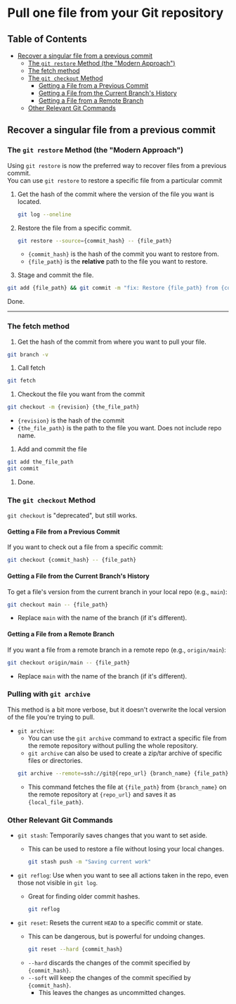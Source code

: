 
# Pull one file from your Git repository


## Table of Contents
* [Recover a singular file from a previous commit](#recover-a-singular-file-from-a-previous-commit) 
    * [The `git restore` Method (the "Modern Approach")](#the-`git-restore`-method-(the-"modern-approach")) 
    * [The fetch method](#the-fetch-method) 
    * [The `git checkout` Method](#the-`git-checkout`-method) 
        * [Getting a File from a Previous Commit](#getting-a-file-from-a-previous-commit) 
        * [Getting a File from the Current Branch's History](#getting-a-file-from-the-current-branch's-history) 
        * [Getting a File from a Remote Branch](#getting-a-file-from-a-remote-branch) 
    * [Other Relevant Git Commands](#other-relevant-git-commands) 


## Recover a singular file from a previous commit

### The `git restore` Method (the "Modern Approach")
Using `git restore` is now the preferred way to recover files from a previous commit.  
You can use `git restore` to restore a specific file from a particular commit

1. Get the hash of the commit where the version of the file you want is located.  
   ```bash
   git log --oneline
   ```

2. Restore the file from a specific commit.
   ```bash
   git restore --source={commit_hash} -- {file_path}  
   ```
    * `{commit_hash}` is the hash of the commit you want to restore from. 
    * `{file_path}` is the **relative** path to the file you want to restore.

3. Stage and commit the file.
```bash
git add {file_path} && git commit -m "fix: Restore {file_path} from {commit_hash}"
```

Done.

---

### The fetch method
1. Get the hash of the commit from where you want to pull your file.
```bash
git branch -v
```
1. Call fetch
```bash
git fetch
```
1. Checkout the file you want from the commit
```bash
git checkout -m {revision} {the_file_path}
```
* `{revision}` is the hash of the commit
* `{the_file_path}` is the path to the file you want. Does not include repo name.
1. Add and commit the file
```bash
git add the_file_path
git commit
```
1. Done.


### The `git checkout` Method
`git checkout` is "deprecated", but still works. 

#### Getting a File from a Previous Commit
If you want to check out a file from a specific commit:
```bash
git checkout {commit_hash} -- {file_path}
```

#### Getting a File from the Current Branch's History
To get a file's version from the current branch in your local repo (e.g., `main`):
```bash
git checkout main -- {file_path}
```
* Replace `main` with the name of the branch (if it's different).


#### Getting a File from a Remote Branch
If you want a file from a remote branch in a remote repo (e.g., `origin/main`):
```bash
git checkout origin/main -- {file_path}
```
* Replace `main` with the name of the branch (if it's different).


### Pulling with `git archive`
This method is a bit more verbose, but it doesn't overwrite the local version of the file you're trying to pull.  
* `git archive`: 
    * You can use the `git archive` command to extract a specific file from the remote repository without pulling the whole repository.  
    * `git archive` can also be used to create a zip/tar archive of specific files or directories.  
  ```bash
  git archive --remote=ssh://git@{repo_url} {branch_name} {file_path} | tar -xO > {local_file_path} 
  ```
    * This command fetches the file at `{file_path}` from `{branch_name}` on the remote repository at `{repo_url}` and saves it as `{local_file_path}`.  


### Other Relevant Git Commands

* `git stash`: Temporarily saves changes that you want to set aside.  
    * This can be used to restore a file without losing your local changes.
      ```bash
      git stash push -m "Saving current work"
      ```

* `git reflog`: Use when you want to see all actions taken in the repo, 
  even those not visible in `git log`.  
    * Great for finding older commit hashes.
      ```bash
      git reflog
      ```


* `git reset`: Resets the current `HEAD` to a specific commit or state.  
    * This can be dangerous, but is powerful for undoing changes.
      ```bash
      git reset --hard {commit_hash}
      ```
    * `--hard` discards the changes of the commit specified by `{commit_hash}`.
    * `--soft` will keep the changes of the commit specified by `{commit_hash}`. 
        * This leaves the changes as uncommitted changes.  
